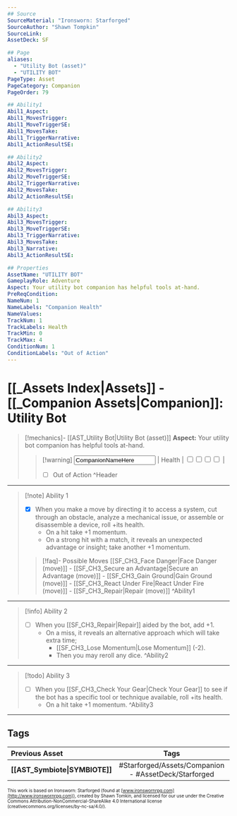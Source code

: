 ```yaml
---
## Source
SourceMaterial: "Ironsworn: Starforged"
SourceAuthor: "Shawn Tompkin"
SourceLink: 
AssetDeck: SF

## Page
aliases:
  - "Utility Bot (asset)"
  - "UTILITY BOT"
PageType: Asset
PageCategory: Companion
PageOrder: 79

## Ability1
Abil1_Aspect:
Abil1_MovesTrigger:
Abil1_MoveTriggerSE:
Abil1_MovesTake:
Abil1_TriggerNarrative:
Abil1_ActionResultSE:

## Ability2
Abil2_Aspect:
Abil2_MovesTrigger:
Abil2_MoveTriggerSE:
Abil2_TriggerNarrative:
Abil2_MovesTake:
Abil2_ActionResultSE:

## Ability3
Abil3_Aspect:
Abil3_MovesTrigger:
Abil3_MoveTriggerSE:
Abil3_TriggerNarrative:
Abil3_MovesTake:
Abil3_Narrative:
Abil3_ActionResultSE:

## Properties
AssetName: "UTILITY BOT"
GameplayRole: Adventure
Aspect: Your utility bot companion has helpful tools at-hand. 
PreReqCondition: 
NameNum: 1
NameLabels: "Companion Health"
NameValues:
TrackNum: 1
TrackLabels: Health
TrackMin: 0
TrackMax: 4
ConditionNum: 1
ConditionLabels: "Out of Action"
---
```

# [[_Assets Index|Assets]] - [[_Companion Assets|Companion]]: Utility Bot
> [!mechanics]- [[AST_Utility Bot|Utility Bot (asset)]]
> **Aspect:** Your utility bot companion has helpful tools at-hand. 
> > [!warning] <input type=texbox value="CompanionNameHere"> | Health | <input type="checkbox" /><input type="checkbox" /><input type="checkbox" /><input type="checkbox" /> |
> > - [ ] Out of Action ^Header
___
> [!note] Ability 1
> - [x] When you make a move by directing it to access a system, cut through an obstacle, analyze a mechanical issue, or assemble or disassemble a device, roll +its health.  
> 	- On a hit take +1 momentum. 
> 	- On a strong hit with a match, it reveals an unexpected advantage or insight; take another +1 momentum.
> > [!faq]- Possible Moves
> > [[SF_CH3_Face Danger|Face Danger (move)]] - [[SF_CH3_Secure an Advantage|Secure an Advantage (move)]] - [[SF_CH3_Gain Ground|Gain Ground (move)]] - [[SF_CH3_React Under Fire|React Under Fire (move)]] - [[SF_CH3_Repair|Repair (move)]] ^Ability1
___
> [!info] Ability 2
> - [ ] When you [[SF_CH3_Repair|Repair]] aided by the bot, add +1. 
> 	- On a miss, it reveals an alternative approach which will take extra time; 
> 		- [[SF_CH3_Lose Momentum|Lose Momentum]] (-2).
> 		- Then you may reroll any dice. ^Ability2
___
> [!todo] Ability 3
> - [ ] When you [[SF_CH3_Check Your Gear|Check Your Gear]] to see if the bot has a specific tool or technique available, roll +its health.
> 	- On a hit take +1 momentum. ^Ability3
___

## Tags
| Previous Asset | Tags | Next Asset |
| :--- | :---: | ---: |
| **[[AST_Symbiote\|SYMBIOTE]]** | #Starforged/Assets/Companion - #AssetDeck/Starforged | **[[AST_Voidglider\|VOIDGLIDER]]** |

<font size=-2>This work is based on Ironsworn: Starforged (found at [www.ironswornrpg.com](http://www.ironswornrpg.com)), created by Shawn Tomkin, and licensed for our use under the Creative Commons Attribution-NonCommercial-ShareAlike 4.0 International license  (creativecommons.org/licenses/by-nc-sa/4.0/).</font>